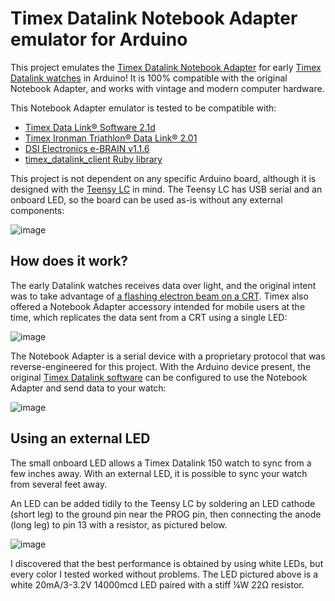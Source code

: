 # Timex Datalink Notebook Adapter emulator for Arduino

This project emulates the [Timex Datalink Notebook Adapter](https://user-images.githubusercontent.com/820984/187855124-5e84451c-f65b-4903-a9eb-f44ddde78eb1.png) for early [Timex Datalink watches](https://en.wikipedia.org/wiki/Timex_Datalink) in Arduino!  It is 100% compatible with the original Notebook Adapter, and works with vintage and modern computer hardware.

This Notebook Adapter emulator is tested to be compatible with:

- [Timex Data Link® Software 2.1d](https://assets.timex.com/html/data_link_software.html)
- [Timex Ironman Triathlon® Data Link® 2.01](https://assets.timex.com/html/data_link_software.html)
- [DSI Electronics e-BRAIN v1.1.6](https://archive.org/details/ebrain-1.1.6)
- [timex\_datalink\_client Ruby library](https://github.com/synthead/timex_datalink_client)

This project is not dependent on any specific Arduino board, although it is designed with the [Teensy LC](https://www.pjrc.com/teensy/teensyLC.html) in mind.  The Teensy LC has USB serial and an onboard LED, so the board can be used as-is without any external components:

![image](https://user-images.githubusercontent.com/820984/187859185-94f02df7-64f5-4bb3-bf00-12621f5f3b38.png)

## How does it work?

The early Datalink watches receives data over light, and the original intent was to take advantage of [a flashing electron beam on a CRT](https://www.youtube.com/watch?v=GCHHzw4s5W4&t=1168s).  Timex also offered a Notebook Adapter accessory intended for mobile users at the time, which replicates the data sent from a CRT using a single LED:

![image](https://user-images.githubusercontent.com/820984/203725872-8dc8ec66-57bd-444a-9c36-4138955c83e5.png)

The Notebook Adapter is a serial device with a proprietary protocol that was reverse-engineered for this project.  With the Arduino device present, the original [Timex Datalink software](https://assets.timex.com/html/data_link_software.html) can be configured to use the Notebook Adapter and send data to your watch:

![image](https://user-images.githubusercontent.com/820984/203725992-728c8586-0787-4d99-8226-c45812ee6a1b.png)

## Using an external LED

The small onboard LED allows a Timex Datalink 150 watch to sync from a few inches away.  With an external LED, it is possible to sync your watch from several feet away.

An LED can be added tidily to the Teensy LC by soldering an LED cathode (short leg) to the ground pin near the PROG pin, then connecting the anode (long leg) to pin 13 with a resistor, as pictured below.

![image](https://user-images.githubusercontent.com/820984/203727953-efcffb19-0522-4573-bdb4-779b6bb5a847.png)

I discovered that the best performance is obtained by using white LEDs, but every color I tested worked without problems.  The LED pictured above is a white 20mA/3-3.2V 14000mcd LED paired with a stiff ¼W 22Ω resistor.
